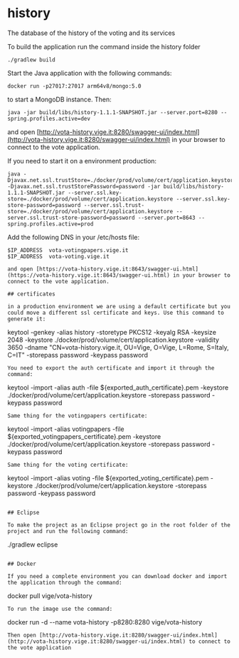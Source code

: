# history
The database of the history of the voting and its services

To build the application run the command inside the history folder
```
./gradlew build
```
Start the Java application with the following commands:
```
docker run -p27017:27017 arm64v8/mongo:5.0
```
to start a MongoDB instance. Then:
```
java -jar build/libs/history-1.1.1-SNAPSHOT.jar --server.port=8280 --spring.profiles.active=dev
```
and open [http://vota-history.vige.it:8280/swagger-ui/index.html](http://vota-history.vige.it:8280/swagger-ui/index.html) in your browser to connect to the vote application.

If you need to start it on a environment production:
```
java -Djavax.net.ssl.trustStore=./docker/prod/volume/cert/application.keystore -Djavax.net.ssl.trustStorePassword=password -jar build/libs/history-1.1.1-SNAPSHOT.jar --server.ssl.key-store=./docker/prod/volume/cert/application.keystore --server.ssl.key-store-password=password --server.ssl.trust-store=./docker/prod/volume/cert/application.keystore --server.ssl.trust-store-password=password --server.port=8643 --spring.profiles.active=prod
```

Add the following DNS in your /etc/hosts file:
```
$IP_ADDRESS  vota-votingpapers.vige.it
$IP_ADDRESS  vota-voting.vige.it

and open [https://vota-history.vige.it:8643/swagger-ui.html](https://vota-history.vige.it:8643/swagger-ui.html) in your browser to connect to the vote application.

## certificates

in a production environment we are using a default certificate but you could move a different ssl certificate and keys. Use this command to generate it:
```
keytool -genkey -alias history -storetype PKCS12 -keyalg RSA -keysize 2048 -keystore ./docker/prod/volume/cert/application.keystore -validity 3650 -dname "CN=vota-history.vige.it, OU=Vige, O=Vige, L=Rome, S=Italy, C=IT" -storepass password -keypass password
```
You need to export the auth certificate and import it through the command:
```
keytool -import -alias auth -file ${exported_auth_certificate}.pem -keystore ./docker/prod/volume/cert/application.keystore -storepass password -keypass password
```
Same thing for the votingpapers certificate:
```
keytool -import -alias votingpapers -file ${exported_votingpapers_certificate}.pem -keystore ./docker/prod/volume/cert/application.keystore -storepass password -keypass password
```
Same thing for the voting certificate:
```
keytool -import -alias voting -file ${exported_voting_certificate}.pem -keystore ./docker/prod/volume/cert/application.keystore -storepass password -keypass password
```

## Eclipse

To make the project as an Eclipse project go in the root folder of the project and run the following command:
```
./gradlew eclipse
```

## Docker

If you need a complete environment you can download docker and import the application through the command:
```
docker pull vige/vota-history
```
To run the image use the command:
```
docker run -d --name vota-history -p8280:8280 vige/vota-history
```
Then open [http://vota-history.vige.it:8280/swagger-ui/index.html](http://vota-history.vige.it:8280/swagger-ui/index.html) to connect to the vote application
